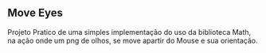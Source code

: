 ## Move Eyes

Projeto Pratico de uma simples implementação do uso da biblioteca Math, na ação onde um png de olhos, se move apartir do Mouse e sua orientação.

